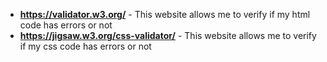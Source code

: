 - **https://validator.w3.org/** - This website allows me to verify if my html code has errors or not
- **https://jigsaw.w3.org/css-validator/** - This website allows me to verify if my css code has errors or not